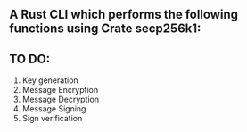 ## A Rust CLI which performs the following functions using Crate secp256k1:

## TO DO:

1. Key generation
2. Message Encryption
3. Message Decryption
4. Message Signing
5. Sign verification
 
